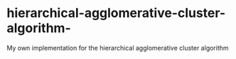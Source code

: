 # hierarchical-agglomerative-cluster-algorithm-
My own implementation for the hierarchical agglomerative cluster algorithm

